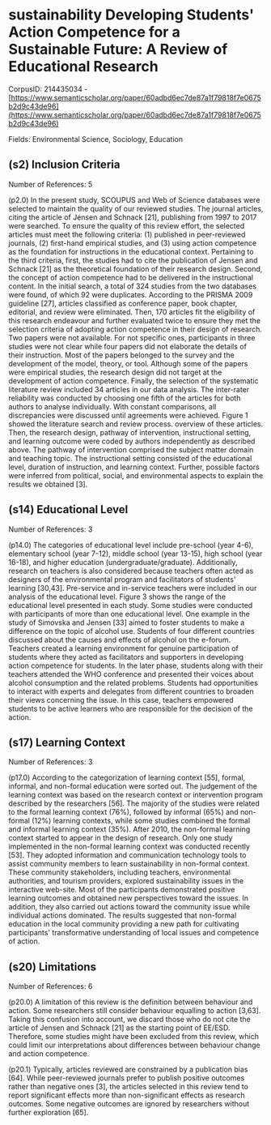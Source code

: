 # sustainability Developing Students' Action Competence for a Sustainable Future: A Review of Educational Research

CorpusID: 214435034 - [https://www.semanticscholar.org/paper/60adbd6ec7de87a1f79818f7e0675b2d9c43de96](https://www.semanticscholar.org/paper/60adbd6ec7de87a1f79818f7e0675b2d9c43de96)

Fields: Environmental Science, Sociology, Education

## (s2) Inclusion Criteria
Number of References: 5

(p2.0) In the present study, SCOUPUS and Web of Science databases were selected to maintain the quality of our reviewed studies. The journal articles, citing the article of Jensen and Schnack [21], publishing from 1997 to 2017 were searched. To ensure the quality of this review effort, the selected articles must meet the following criteria: (1) published in peer-reviewed journals, (2) first-hand empirical studies, and (3) using action competence as the foundation for instructions in the educational context. Pertaining to the third criteria, first, the studies had to cite the publication of Jensen and Schnack [21] as the theoretical foundation of their research design. Second, the concept of action competence had to be delivered in the instructional content. In the initial search, a total of 324 studies from the two databases were found, of which 92 were duplicates. According to the PRISMA 2009 guideline [27], articles classified as conference paper, book chapter, editorial, and review were eliminated. Then, 170 articles fit the eligibility of this research endeavour and further evaluated twice to ensure they met the selection criteria of adopting action competence in their design of research. Two papers were not available. For not specific ones, participants in three studies were not clear while four papers did not elaborate the details of their instruction. Most of the papers belonged to the survey and the development of the model, theory, or tool. Although some of the papers were empirical studies, the research design did not target at the development of action competence. Finally, the selection of the systematic literature review included 34 articles in our data analysis. The inter-rater reliability was conducted by choosing one fifth of the articles for both authors to analyse individually. With constant comparisons, all discrepancies were discussed until agreements were achieved. Figure 1 showed the literature search and review process. overview of these articles. Then, the research design, pathway of intervention, instructional setting, and learning outcome were coded by authors independently as described above. The pathway of intervention comprised the subject matter domain and teaching topic. The instructional setting consisted of the educational level, duration of instruction, and learning context. Further, possible factors were inferred from political, social, and environmental aspects to explain the results we obtained [3]. 
## (s14) Educational Level
Number of References: 3

(p14.0) The categories of educational level include pre-school (year 4-6), elementary school (year 7-12), middle school (year 13-15), high school (year 16-18), and higher education (undergraduate/graduate). Additionally, research on teachers is also considered because teachers often acted as designers of the environmental program and facilitators of students' learning [30,43]. Pre-service and in-service teachers were included in our analysis of the educational level. Figure 3 shows the range of the educational level presented in each study. Some studies were conducted with participants of more than one educational level. One example in the study of Simovska and Jensen [33] aimed to foster students to make a difference on the topic of alcohol use. Students of four different countries discussed about the causes and effects of alcohol on the e-forum. Teachers created a learning environment for genuine participation of students where they acted as facilitators and supporters in developing action competence for students. In the later phase, students along with their teachers attended the WHO conference and presented their voices about alcohol consumption and the related problems. Students had opportunities to interact with experts and delegates from different countries to broaden their views concerning the issue. In this case, teachers empowered students to be active learners who are responsible for the decision of the action.
## (s17) Learning Context
Number of References: 3

(p17.0) According to the categorization of learning context [55], formal, informal, and non-formal education were sorted out. The judgement of the learning context was based on the research context or intervention program described by the researchers [56]. The majority of the studies were related to the formal learning context (76%), followed by informal (65%) and non-formal (12%) learning contexts, while some studies combined the formal and informal learning context (35%). After 2010, the non-formal learning context started to appear in the design of research. Only one study implemented in the non-formal learning context was conducted recently [53]. They adopted information and communication technology tools to assist community members to learn sustainability in non-formal context. These community stakeholders, including teachers, environmental authorities, and tourism providers, explored sustainability issues in the interactive web-site. Most of the participants demonstrated positive learning outcomes and obtained new perspectives toward the issues. In addition, they also carried out actions toward the community issue while individual actions dominated. The results suggested that non-formal education in the local community providing a new path for cultivating participants' transformative understanding of local issues and competence of action.
## (s20) Limitations
Number of References: 6

(p20.0) A limitation of this review is the definition between behaviour and action. Some researchers still consider behaviour equalling to action [3,63]. Taking this confusion into account, we discard those who do not cite the article of Jensen and Schnack [21] as the starting point of EE/ESD. Therefore, some studies might have been excluded from this review, which could limit our interpretations about differences between behaviour change and action competence.

(p20.1) Typically, articles reviewed are constrained by a publication bias [64]. While peer-reviewed journals prefer to publish positive outcomes rather than negative ones [3], the articles selected in this review tend to report significant effects more than non-significant effects as research outcomes. Some negative outcomes are ignored by researchers without further exploration [65].
